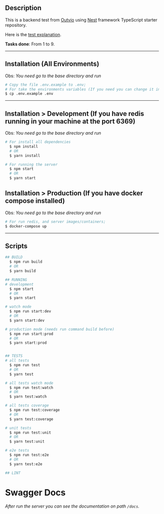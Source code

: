 ## Description
This is a backend test from [Outvio](https://outvio.com/) using [Nest](https://github.com/nestjs/nest) framework TypeScript starter repository.

Here is the [test explanation](https://docs.google.com/document/d/1mGn8RLXLMaiKpCpNVUxGdB4S6Jti6EOt-4Pk-d7n4KY/). 

**Tasks done**: From 1 to 9.

---

## Installation (All Environments)
Obs: *You need go to the base directory and run*
```bash
# Copy the file .env.example to .env;
# For take the environments variables (If you need you can change it inside the .env file);
$ cp .env.example .env
```

---

## Installation > Development (If you have redis running in your machine at the port 6369)
Obs: *You need go to the base directory and run*
```bash
# For install all dependencies
  $ npm install
  # OR
  $ yarn install

# For running the server
  $ npm start
  # OR
  $ yarn start
```

## Installation > Production (If you have docker compose installed)
Obs: *You need go to the base directory and run*
```bash
# For run redis, and server images/containers;
$ docker-compose up
```

---

## Scripts

```bash
## BUILD
  $ npm run build
  # OR
  $ yarn build

## RUNNING
# development
  $ npm start
  # OR
  $ yarn start

# watch mode
  $ npm run start:dev
  # OR
  $ yarn start:dev

# production mode (needs run command build before)
  $ npm run start:prod
  # OR
  $ yarn start:prod


## TESTS
# all tests
  $ npm run test
  # OR
  $ yarn test

# all tests watch mode
  $ npm run test:watch
  # OR
  $ yarn test:watch

# all tests coverage
  $ npm run test:coverage
  # OR
  $ yarn test:coverage

# unit tests
  $ npm run test:unit
  # OR
  $ yarn test:unit

# e2e tests
  $ npm run test:e2e
  # OR
  $ yarn test:e2e

## LINT
```

# Swagger Docs
*After run the server you can see the documentation on path `/docs`.*